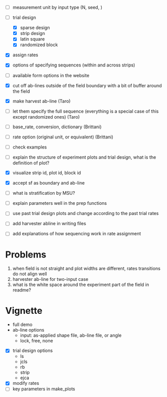 + [ ] measurement unit by input type (N, seed, )
+ [ ] trial design
  + [x] sparse design
  + [x] strip design
  + [x] latin square
  + [x] randomized block
+ [x] assign rates
+ [x] options of specifying sequences (within and across strips)
+ [ ] available form options in the website 
+ [x] cut off ab-lines outside of the field boundary with a bit of buffer around the field
+ [x] make harvest ab-line (Taro)
+ [ ] let them specify the full sequence (everything is a special case of this except randomized ones) (Taro)
+ [ ] base_rate, conversion, dictionary (Brittani)
+ [ ] rate option (original unit, or equivalent) (Brittani)
+ [ ] check examples
+ [ ] explain the structure of experiment plots and trial design, what is the definition of plot?
+ [x] visualize strip id, plot id, block id
+ [x] accept sf as boundary and ab-line
+ [ ] what is stratification by MSU?
+ [ ] explain parameters well in the prep functions
+ [ ] use past trial design plots and change according to the past trial rates
+ [ ] add harvester abline in writing files
+ [ ] add explanations of how sequencing work in rate assignment


# Problems

1. when field is not straight and plot widths are different, rates transitions do not align well
2. harvester ab-line for two-input case
3. what is the white space around the experiment part of the field in readme?

# Vignette

+ full demo
+ ab-line options
  -  input: as-applied shape file, ab-line file, or angle
  -  lock, free, none 
+[x] trial design options
  + ls
  + jcls
  + rb
  + strip
  + ejca
+ [x] modify rates
+ [ ] key parameters in make_plots